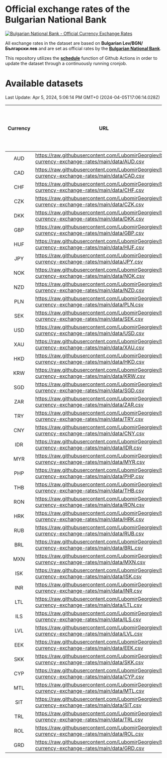 # Official exchange rates of the Bulgarian National Bank

[![Bulgarian National Bank - Official Currency Exchange Rates](https://github.com/LubomirGeorgiev/bnb-currency-exchange-rates/actions/workflows/update-rates.yml/badge.svg?branch=main)](https://github.com/LubomirGeorgiev/bnb-currency-exchange-rates/actions/workflows/update-rates.yml)

All exchange rates in the dataset are based on **Bulgarian Lev/BGN/Български лев** and are set as official rates by the [**Bulgarian National Bank**](https://www.bnb.bg/Statistics/StExternalSector/StExchangeRates/StERForeignCurrencies/index.htm?toLang=_EN).

This repository utilizes the [**schedule**](https://docs.github.com/en/actions/reference/events-that-trigger-workflows) function of Github Actions in order to update the dataset through a continuously running cronjob.

# Available datasets

<!-- START LINKS (DO NOT EVER FU*ING DELETE THIS COMMENT FOR THE LOVE OF YOUR LIFE!!! IF YOU ARE CURIOS HOW IT WORKS, YOU CAN HAVE A LOOK AT ./src/updateReadme.ts) -->

Last Update: Apr 5, 2024, 5:06:14 PM GMT+0 (2024-04-05T17:06:14.028Z)

| Currency | URL                                                                                             | Number of records | Number of missing days that were filled in |
| :------: | ----------------------------------------------------------------------------------------------- | :---------------: | :----------------------------------------: |
|   AUD    | https://raw.githubusercontent.com/LubomirGeorgiev/bnb-currency-exchange-rates/main/data/AUD.csv |       8825        |                    2730                    |
|   CAD    | https://raw.githubusercontent.com/LubomirGeorgiev/bnb-currency-exchange-rates/main/data/CAD.csv |       8825        |                    2730                    |
|   CHF    | https://raw.githubusercontent.com/LubomirGeorgiev/bnb-currency-exchange-rates/main/data/CHF.csv |       8825        |                    2730                    |
|   CZK    | https://raw.githubusercontent.com/LubomirGeorgiev/bnb-currency-exchange-rates/main/data/CZK.csv |       8825        |                    2730                    |
|   DKK    | https://raw.githubusercontent.com/LubomirGeorgiev/bnb-currency-exchange-rates/main/data/DKK.csv |       8825        |                    2730                    |
|   GBP    | https://raw.githubusercontent.com/LubomirGeorgiev/bnb-currency-exchange-rates/main/data/GBP.csv |       8825        |                    2730                    |
|   HUF    | https://raw.githubusercontent.com/LubomirGeorgiev/bnb-currency-exchange-rates/main/data/HUF.csv |       8825        |                    2730                    |
|   JPY    | https://raw.githubusercontent.com/LubomirGeorgiev/bnb-currency-exchange-rates/main/data/JPY.csv |       8825        |                    2730                    |
|   NOK    | https://raw.githubusercontent.com/LubomirGeorgiev/bnb-currency-exchange-rates/main/data/NOK.csv |       8825        |                    2730                    |
|   NZD    | https://raw.githubusercontent.com/LubomirGeorgiev/bnb-currency-exchange-rates/main/data/NZD.csv |       8825        |                    2730                    |
|   PLN    | https://raw.githubusercontent.com/LubomirGeorgiev/bnb-currency-exchange-rates/main/data/PLN.csv |       8825        |                    2730                    |
|   SEK    | https://raw.githubusercontent.com/LubomirGeorgiev/bnb-currency-exchange-rates/main/data/SEK.csv |       8825        |                    2730                    |
|   USD    | https://raw.githubusercontent.com/LubomirGeorgiev/bnb-currency-exchange-rates/main/data/USD.csv |       8825        |                    2730                    |
|   XAU    | https://raw.githubusercontent.com/LubomirGeorgiev/bnb-currency-exchange-rates/main/data/XAU.csv |       8825        |                    2732                    |
|   HKD    | https://raw.githubusercontent.com/LubomirGeorgiev/bnb-currency-exchange-rates/main/data/HKD.csv |       8523        |                    2639                    |
|   KRW    | https://raw.githubusercontent.com/LubomirGeorgiev/bnb-currency-exchange-rates/main/data/KRW.csv |       8523        |                    2639                    |
|   SGD    | https://raw.githubusercontent.com/LubomirGeorgiev/bnb-currency-exchange-rates/main/data/SGD.csv |       8523        |                    2639                    |
|   ZAR    | https://raw.githubusercontent.com/LubomirGeorgiev/bnb-currency-exchange-rates/main/data/ZAR.csv |       8523        |                    2639                    |
|   TRY    | https://raw.githubusercontent.com/LubomirGeorgiev/bnb-currency-exchange-rates/main/data/TRY.csv |       7005        |                    2169                    |
|   CNY    | https://raw.githubusercontent.com/LubomirGeorgiev/bnb-currency-exchange-rates/main/data/CNY.csv |       6885        |                    2133                    |
|   IDR    | https://raw.githubusercontent.com/LubomirGeorgiev/bnb-currency-exchange-rates/main/data/IDR.csv |       6885        |                    2133                    |
|   MYR    | https://raw.githubusercontent.com/LubomirGeorgiev/bnb-currency-exchange-rates/main/data/MYR.csv |       6885        |                    2133                    |
|   PHP    | https://raw.githubusercontent.com/LubomirGeorgiev/bnb-currency-exchange-rates/main/data/PHP.csv |       6885        |                    2133                    |
|   THB    | https://raw.githubusercontent.com/LubomirGeorgiev/bnb-currency-exchange-rates/main/data/THB.csv |       6885        |                    2133                    |
|   RON    | https://raw.githubusercontent.com/LubomirGeorgiev/bnb-currency-exchange-rates/main/data/RON.csv |       6826        |                    2115                    |
|   HRK    | https://raw.githubusercontent.com/LubomirGeorgiev/bnb-currency-exchange-rates/main/data/HRK.csv |       6423        |                    1987                    |
|   RUB    | https://raw.githubusercontent.com/LubomirGeorgiev/bnb-currency-exchange-rates/main/data/RUB.csv |       6123        |                    1894                    |
|   BRL    | https://raw.githubusercontent.com/LubomirGeorgiev/bnb-currency-exchange-rates/main/data/BRL.csv |       5913        |                    1834                    |
|   MXN    | https://raw.githubusercontent.com/LubomirGeorgiev/bnb-currency-exchange-rates/main/data/MXN.csv |       5913        |                    1834                    |
|   ISK    | https://raw.githubusercontent.com/LubomirGeorgiev/bnb-currency-exchange-rates/main/data/ISK.csv |       5825        |                    1808                    |
|   INR    | https://raw.githubusercontent.com/LubomirGeorgiev/bnb-currency-exchange-rates/main/data/INR.csv |       5546        |                    1720                    |
|   LTL    | https://raw.githubusercontent.com/LubomirGeorgiev/bnb-currency-exchange-rates/main/data/LTL.csv |       5155        |                    1584                    |
|   ILS    | https://raw.githubusercontent.com/LubomirGeorgiev/bnb-currency-exchange-rates/main/data/ILS.csv |       4820        |                    1499                    |
|   LVL    | https://raw.githubusercontent.com/LubomirGeorgiev/bnb-currency-exchange-rates/main/data/LVL.csv |       4790        |                    1470                    |
|   EEK    | https://raw.githubusercontent.com/LubomirGeorgiev/bnb-currency-exchange-rates/main/data/EEK.csv |       4002        |                    1228                    |
|   SKK    | https://raw.githubusercontent.com/LubomirGeorgiev/bnb-currency-exchange-rates/main/data/SKK.csv |       2972        |                    914                     |
|   CYP    | https://raw.githubusercontent.com/LubomirGeorgiev/bnb-currency-exchange-rates/main/data/CYP.csv |       2908        |                    892                     |
|   MTL    | https://raw.githubusercontent.com/LubomirGeorgiev/bnb-currency-exchange-rates/main/data/MTL.csv |       2606        |                    801                     |
|   SIT    | https://raw.githubusercontent.com/LubomirGeorgiev/bnb-currency-exchange-rates/main/data/SIT.csv |       2544        |                    780                     |
|   TRL    | https://raw.githubusercontent.com/LubomirGeorgiev/bnb-currency-exchange-rates/main/data/TRL.csv |       1818        |                    559                     |
|   ROL    | https://raw.githubusercontent.com/LubomirGeorgiev/bnb-currency-exchange-rates/main/data/ROL.csv |       1697        |                    524                     |
|   GRD    | https://raw.githubusercontent.com/LubomirGeorgiev/bnb-currency-exchange-rates/main/data/GRD.csv |        361        |                    109                     |

<!-- END LINKS (DO NOT EVER FU*ING DELETE THIS COMMENT FOR THE LOVE OF YOUR LIFE!!! IF YOU ARE CURIOS HOW IT WORKS, YOU CAN HAVE A LOOK AT ./src/updateReadme.ts) -->
